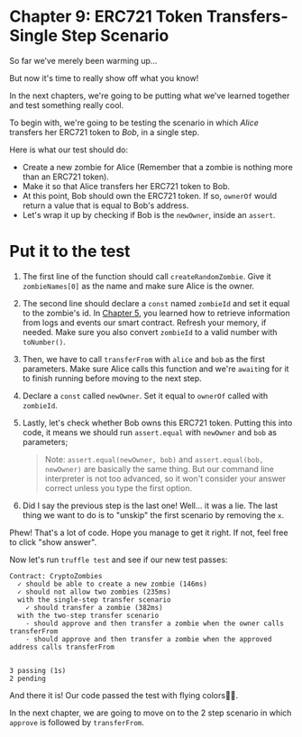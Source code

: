 # Chapter 9: ERC721 Token Transfers- Single Step Scenario

So far we’ve merely been warming up...

But now it's time to really show off what you know!

In the next chapters, we're going to be putting what we’ve learned together and test something really cool.

To begin with, we're going to be testing the scenario in which _Alice_ transfers her ERC721 token to _Bob_, in a single step.

Here is what our test should do:

- Create a new zombie for Alice (Remember that a zombie is nothing more than an ERC721 token).
- Make it so that Alice transfers her ERC721 token to Bob.
- At this point, Bob should own the ERC721 token. If so, `ownerOf` would return a value that is equal to Bob's address.
- Let's wrap it up by checking if Bob is the `newOwner`, inside an `assert`.

# Put it to the test

1.  The first line of the function should call `createRandomZombie`. Give it `zombieNames[0]` as the name and make sure Alice is the owner.
2.  The second line should declare a `const` named `zombieId` and set it equal to the zombie's id. In [Chapter 5](https://cryptozombies.io/en/lesson/11/chapter/5), you learned how to retrieve information from logs and events our smart contract. Refresh your memory, if needed. Make sure you also convert `zombieId` to a valid number with `toNumber()`.
3.  Then, we have to call `transferFrom` with `alice` and `bob` as the first parameters. Make sure Alice calls this function and we're `await`ing for it to finish running before moving to the next step.
4.  Declare a `const` called `newOwner`. Set it equal to `ownerOf` called with `zombieId`.
5.  Lastly, let's check whether Bob owns this ERC721 token. Putting this into code, it means we should run `assert.equal` with `newOwner` and `bob` as parameters;

    > Note: `assert.equal(newOwner, bob)` and `assert.equal(bob, newOwner)` are basically the same thing. But our command line interpreter is not too advanced, so it won't consider your answer correct unless you type the first option.

6.  Did I say the previous step is the last one! Well... it was a lie. The last thing we want to do is to "unskip" the first scenario by removing the `x`.

Phew! That's a lot of code. Hope you manage to get it right. If not, feel free to click "show answer".

Now let's run `truffle test` and see if our new test passes:

```
Contract: CryptoZombies
  ✓ should be able to create a new zombie (146ms)
  ✓ should not allow two zombies (235ms)
  with the single-step transfer scenario
    ✓ should transfer a zombie (382ms)
  with the two-step transfer scenario
    - should approve and then transfer a zombie when the owner calls transferFrom
    - should approve and then transfer a zombie when the approved address calls transferFrom


3 passing (1s)
2 pending

```

And there it is! Our code passed the test with flying colors👏🏻.

In the next chapter, we are going to move on to the 2 step scenario in which `approve` is followed by `transferFrom`.

